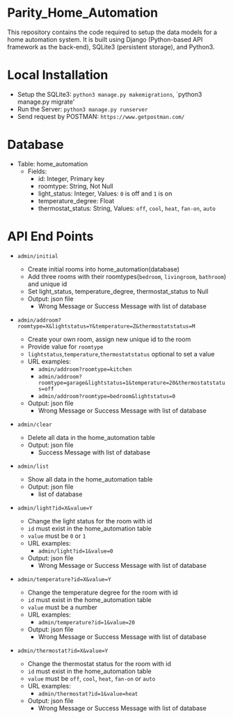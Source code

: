 # Parity_Home_Automation

This repository contains the code required to setup the data models for a home automation system.
It is built using Django (Python-based API framework as the back-end), SQLite3 (persistent storage), and Python3.

# Local Installation

- Setup the SQLite3: `python3 manage.py makemigrations`, `python3 manage.py migrate'
- Run the Server: `python3 manage.py runserver`
- Send request by POSTMAN: `https://www.getpostman.com/`

# Database

- Table: home_automation
    - Fields: 
        - id: Integer, Primary key
        - roomtype: String, Not Null
        - light_status: Integer, Values: `0` is off and `1` is on
        - temperature_degree: Float
        - thermostat_status: String, Values: `off`, `cool`, `heat`, `fan-on`, `auto`
# API End Points

- `admin/initial`
    - Create initial rooms into home_automation(database)
    - Add three rooms with their roomtypes(`bedroom`, `livingroom`, `bathroom`) and unique id
    - Set light_status, temperature_degree, thermostat_status to Null
    - Output: json file
        - Wrong Message or Success Message with list of database
        
    
- `admin/addroom?roomtype=X&lightstatus=Y&temperature=Z&thermostatstatus=M`

    - Create your own room, assign new unique id to the room
    - Provide value for `roomtype`
    - `lightstatus`,`temperature`,`thermostatstatus` optional to set a value
    - URL examples: 
        - `admin/addroom?roomtype=kitchen`
        - `admin/addroom?roomtype=garage&lightstatus=1&temperature=20&thermostatstatus=off`
        - `admin/addroom?roomtype=bedroom&lightstatus=0`
    - Output: json file
        - Wrong Message or Success Message with list of database
        
- `admin/clear`
    - Delete all data in the home_automation table
    - Output: json file
        - Success Message with list of database
        
- `admin/list`
    - Show all data in the home_automation table
    - Output: json file
        - list of database
    
- `admin/light?id=X&value=Y`
    - Change the light status for the room with id
    - `id` must exist in the home_automation table
    - `value` must be `0` or `1`
    - URL examples:
        - `admin/light?id=1&value=0`
    - Output: json file
        - Wrong Message or Success Message with list of database

- `admin/temperature?id=X&value=Y`
    - Change the temperature degree for the room with id
    - `id` must exist in the home_automation table
    - `value` must be a number
    - URL examples:
        - `admin/temperature?id=1&value=20`
    - Output: json file
        - Wrong Message or Success Message with list of database

- `admin/thermostat?id=X&value=Y`
    - Change the thermostat status for the room with id
    - `id` must exist in the home_automation table
    - `value` must be `off`, `cool`, `heat`, `fan-on` or `auto`
    - URL examples:
        - `admin/thermostat?id=1&value=heat`
    - Output: json file
        - Wrong Message or Success Message with list of database
        
   